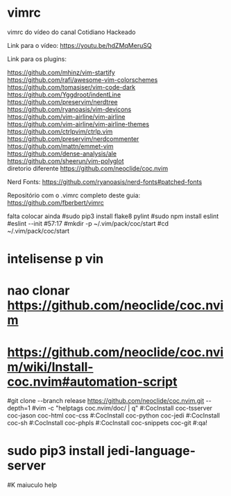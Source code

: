 # vimrc
vimrc do vídeo do canal Cotidiano Hackeado

Link para o vídeo: https://youtu.be/hdZMqMeruSQ

Link para os plugins:

https://github.com/mhinz/vim-startify<br>
https://github.com/rafi/awesome-vim-colorschemes <br>
https://github.com/tomasiser/vim-code-dark <br>
https://github.com/Yggdroot/indentLine <br>
https://github.com/preservim/nerdtree <br>
https://github.com/ryanoasis/vim-devicons <br>
https://github.com/vim-airline/vim-airline<br>
https://github.com/vim-airline/vim-airline-themes<br>
https://github.com/ctrlpvim/ctrlp.vim <br>
https://github.com/preservim/nerdcommenter <br>
https://github.com/mattn/emmet-vim <br>
https://github.com/dense-analysis/ale <br>
https://github.com/sheerun/vim-polyglot<br>
diretorio diferente https://github.com/neoclide/coc.nvim


Nerd Fonts: https://github.com/ryanoasis/nerd-fonts#patched-fonts

Repositório com o .vimrc completo deste guia: https://github.com/fberbert/vimrc

 falta colocar ainda
#sudo pip3 install flake8 pylint
#sudo npm install eslint
#eslint --init
#57:17
#mkdir -p ~/.vim/pack/coc/start
#cd ~/.vim/pack/coc/start
# intelisense p vin
# nao clonar https://github.com/neoclide/coc.nvim
# https://github.com/neoclide/coc.nvim/wiki/Install-coc.nvim#automation-script
#git clone --branch release https://github.com/neoclide/coc.nvim.git --depth=1
#vim -c "helptags coc.nvim/doc/ | q"
#:CocInstall coc-tsserver coc-jason coc-html coc-css
#:CocInstall coc-python coc-jedi
#:CocInstall coc-sh
#:CocInstall coc-phpls
#:CocInstall coc-snippets coc-git
#:qa!
# sudo pip3 install jedi-language-server
#K maiuculo  help
